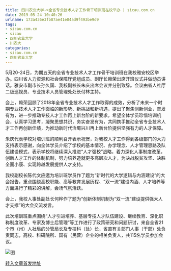```yaml
---
title: 四川农业大学->全省专业技术人才工作骨干培训班在校举办 | sicau.com.cn
date: 2019-05-24 10:40:26
urlname: 173a436e3fb87ae41e04ad9f493be9d9
tags: 
- sicau.com.cn
- sicau
- 四川农业大学
- 川农大
categories:
- sicau.com.cn
- 四川农业大学
---
```



5月20-24日，为期五天的全省专业技术人才工作骨干培训班在我校雅安校区举办。四川省人力资源和社会保障厅党组成员、副厅长赖荣出席开班仪式并做动员讲话。雅安市副市长孙久国、我校副校长朱庆出席会议并分别致辞。会议由省人社厅二级巡视员、专业技术人员管理处处长付林主持。

会上，赖荣回顾了2018年全省专业技术人才工作取得的成效，分析了未来一个时期专业技术人才工作面临的新形势、新挑战和新机遇，提出了聚焦创新创业，奋发有为，进一步推动专技人才工作再上新台阶的新要求，希望全体学员珍惜培训机会，认真学习思考，凝聚思想共识，务实奋发有为，共同携手推动全省专业技术人才工作再创新佳绩，为推动新时代治蜀兴川再上新台阶提供坚强有力的人才保障。

朱庆代表学校对培训班的顺利召开表示祝贺，对我校人才工作得到各级部门的大力支持表示感谢，向全体学员介绍了学校的基本情况、办学理念、人才管理思路及队伍建设模式，表示学校将继续深入推进“人才强校”战略，着力深化人事制度改革，创新人才工作的体制机制，努力培养造就更多高层次人才，为决战脱贫攻坚、决胜全面小康、实现跨越发展提供人才支持。

我校副校长陈代文应邀为培训班学员作了题为“新时代的大学逻辑与内涵建设”的大会报告，重点围绕高校职能、高等教育发展历程、“双一流”建设内涵、人才培养等方面进行了精彩的讲解，会场气氛活跃。

会上，我校人事处副处长何桦作了题为“创新体制机制为“双一流”建设提供强大人才支撑”的大会交流发言。

此次培训班重点围绕“人才引进培养、基层专技人才队伍建设、继续教育、深化职称制度改革、专家及博士后管理”等工作进行了政策研究和问题研讨，来自全省21个市（州）人社局的分管局长及专技科（处）长，省直有关部门人事（干部）处负责同志，高校、科研院所、国有（民营）企业的相关负责人，共115名学员参加会议。



![图](https://news.sicau.edu.cn/__local/5/B4/7C/F5FE5E01460D1624369667E7FA2_1280D78D_1A772.jpg)

[转入文章首发地址](https://news.sicau.edu.cn/info/1078/51687.htm)